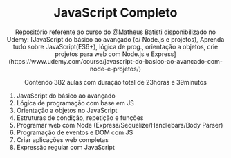 <h1 align="center"> JavaScript Completo </h1>

<p align="center">
Repositório referente ao curso do @Matheus Batisti disponibilizado no Udemy: 
[JavaScript do básico ao avançado (c/ Node.js e projetos), Aprenda tudo sobre JavaScript(ES6+), lógica de prog., orientação a objetos, crie projetos para web com Node.js e Express](https://www.udemy.com/course/javascript-do-basico-ao-avancado-com-node-e-projetos/)
</p>

<p align="center">
Contendo 382 aulas com duração total de 23horas e 39minutos
</p>



1. JavaScript do básico ao avançado
2. Lógica de programação com base em JS
3. Orientação a objetos no JavaScript
4. Estruturas de condição, repetição e funções
5. Programar web com Node (Express/Sequelize/Handlebars/Body Parser)
6. Programação de eventos e DOM com JS
7. Criar aplicações web completas
8. Expressão regular com JavaScript
